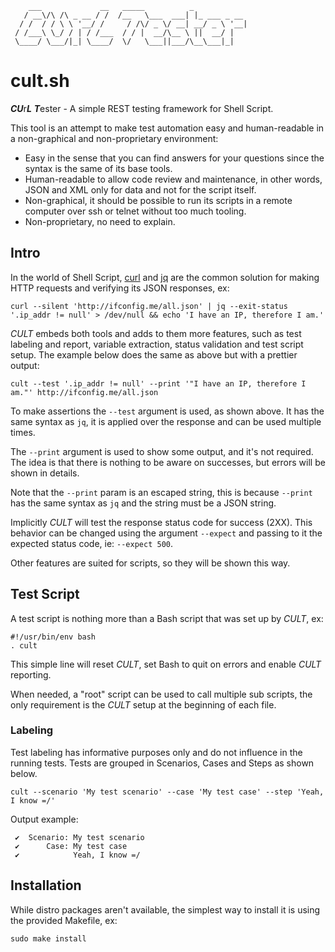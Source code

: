 ```
    ___             __   _____          _
   / __\/\ /\ _ __ / /  /__   \___  ___| |_ ___ _ __
  / /  / / \ \ '__/ /     / /\/ _ \/ __| __/ _ \ '__|
 / /___\ \_/ / | / /___  / / |  __/\__ \ ||  __/ |
 \____/ \___/|_| \____/  \/   \___||___/\__\___|_|

```

# cult.sh

***CU***r***L*** ***T***ester - A simple REST testing framework for Shell Script.

This tool is an attempt to make test automation easy and human-readable in a non-graphical and non-proprietary environment:

 * Easy in the sense that you can find answers for your questions since the syntax is the same of its base tools.
 * Human-readable to allow code review and maintenance, in other words, JSON and XML only for data and not for the script itself.
 * Non-graphical, it should be possible to run its scripts in a remote computer over ssh or telnet without too much tooling.
 * Non-proprietary, no need to explain.


## Intro

In the world of Shell Script, [curl](https://curl.se/) and [jq](https://stedolan.github.io/jq/)
are the common solution for making HTTP requests and verifying its JSON responses, ex:

```shell
curl --silent 'http://ifconfig.me/all.json' | jq --exit-status '.ip_addr != null' > /dev/null && echo 'I have an IP, therefore I am.'
```

*CULT* embeds both tools and adds to them more features, such as test labeling and report, variable extraction, status validation
and test script setup. The example below does the same as above but with a prettier output:

```shell
cult --test '.ip_addr != null' --print '"I have an IP, therefore I am."' http://ifconfig.me/all.json
```

To make assertions the `--test` argument is used, as shown above. It has the same syntax as `jq`, it is applied over the response
and can be used multiple times.

The `--print` argument is used to show some output, and it's not required. The idea is that there is nothing to be
aware on successes, but errors will be shown in details.

Note that the `--print` param is an escaped string, this is because `--print` has the same syntax as `jq` and the string must be
a JSON string.

Implicitly *CULT* will test the response status code for success (2XX). This behavior can be changed using the argument `--expect`
and passing to it the expected status code, ie: `--expect 500`.

Other features are suited for scripts, so they will be shown this way.

## Test Script

A test script is nothing more than a Bash script that was set up by *CULT*, ex:

```shell
#!/usr/bin/env bash
. cult
```

This simple line will reset *CULT*, set Bash to quit on errors and enable *CULT* reporting.

When needed, a "root" script can be used to call multiple sub scripts, the only requirement is the *CULT* setup at the beginning of each file.

### Labeling

Test labeling has informative purposes only and do not influence in the running tests. Tests are grouped in Scenarios, Cases and Steps as shown below.

```shell
cult --scenario 'My test scenario' --case 'My test case' --step 'Yeah, I know =/'
```
Output example:
```
 ✔  Scenario: My test scenario
 ✔      Case: My test case
 ✔            Yeah, I know =/
```

## Installation

While distro packages aren't available, the simplest way to install it is using the provided Makefile, ex:

```shell
sudo make install
```

